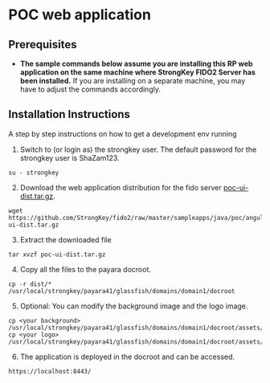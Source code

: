 # POC web application

## Prerequisites
- **The sample commands below assume you are installing this RP web application on the same machine where StrongKey FIDO2 Server has been installed.** If you are installing on a separate machine, you may have to adjust the commands accordingly.

## Installation Instructions

A step by step instructions on how to get a development env running
1. Switch to (or login as) the strongkey user. The default password for the strongkey user is ShaZam123.
```
su - strongkey
```

2. Download the web application distribution for the fido server [poc-ui-dist.tar.gz](./poc-ui-dist.tar.gz).
```
wget https://github.com/StrongKey/fido2/raw/master/sampleapps/java/poc/angular/poc-ui-dist.tar.gz
```


3. Extract the downloaded file

```
tar xvzf poc-ui-dist.tar.gz
```
4. Copy all the files to the payara docroot.

```
cp -r dist/* /usr/local/strongkey/payara41/glassfish/domains/domain1/docroot
```
5. Optional: You can modify the background image and the logo image.

```
cp <your background> /usr/local/strongkey/payara41/glassfish/domains/domain1/docroot/assets/app/media/img/bg/background.jpg
cp <your logo> /usr/local/strongkey/payara41/glassfish/domains/domain1/docroot/assets/app/media/img/logo/logo.png
```
6. The application is deployed in the docroot and can be accessed.

```
https://localhost:8443/
```


